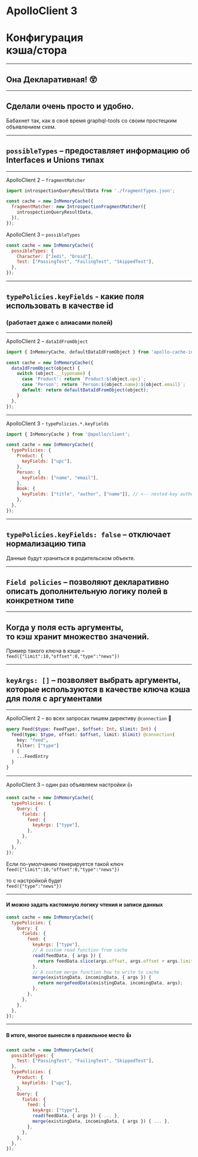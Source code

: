 # ApolloClient 3 <!-- .element: class="grey" -->

# Конфигурация <br/>кэша/стора

-----

## Она Декларативная! 😲

-----

## Сделали очень просто и удобно. <!-- .element: class="green" -->

Бабахнет так, как в своё время graphql-tools со своим простецким объявлением схем. <!-- .element: class="fragment" -->

-----

## `possibleTypes` – предоставляет информацию об Interfaces и Unions типах

-----

ApolloClient 2 – `fragmentMatcher`

```js
import introspectionQueryResultData from './fragmentTypes.json';

const cache = new InMemoryCache({
  fragmentMatcher: new IntrospectionFragmentMatcher({
    introspectionQueryResultData,
  }),
});

```

ApolloClient 3 – `possibleTypes`

```js
const cache = new InMemoryCache({
  possibleTypes: {
    Character: ["Jedi", "Droid"],
    Test: ["PassingTest", "FailingTest", "SkippedTest"],
  },
});

```

-----

## `typePolicies.keyFields` - какие поля использовать в качестве id <br/>

### (работает даже с алиасами полей) <!-- .element: class="gray" -->

-----

ApolloClient 2 – `dataIdFromObject`

```js
import { InMemoryCache, defaultDataIdFromObject } from 'apollo-cache-inmemory';

const cache = new InMemoryCache({
  dataIdFromObject(object) {
    switch (object.__typename) {
      case 'Product': return `Product:${object.upc}`;
      case 'Person': return `Person:${object.name}:${object.email}`;
      default: return defaultDataIdFromObject(object);
    }
  },
});

```

-----

ApolloClient 3 - `typePolicies.*.keyFields`

```js
import { InMemoryCache } from '@apollo/client';

const cache = new InMemoryCache({
  typePolicies: {
    Product: {
      keyFields: ["upc"],
    },
    Person: {
      keyFields: ["name", "email"],
    },
    Book: {
      keyFields: ["title", "author", ["name"]], // <-- nested-key author.name
    },
  },
});

```

-----

## `typePolicies.keyFields: false` – отключает нормализацию типа

Данные будут храниться в родительском объекте. <!-- .element: class="fragment green" -->

-----

## `Field policies` – позволяют декларативно описать дополнительную логику полей в конкретном типе

-----

## Когда у поля есть аргументы, <br />то кэш хранит множество значений.

Пример такого ключа в кэше – `feed({"limit":10,"offset":0,"type":"news"})`

-----

## `keyArgs: []` – позволяет выбрать аргументы, которые используются в качестве ключа кэша для поля с аргументами

-----

ApolloClient 2 – во всех запросах пишем директиву `@connection` 💩

```graphql
query Feed($type: FeedType!, $offset: Int, $limit: Int) {
  feed(type: $type, offset: $offset, limit: $limit) @connection(
    key: "feed",
    filter: ["type"]
  ) {
    ...FeedEntry
  }
}

```

-----

ApolloClient 3 – один раз объявляем настройки 👍

```js
const cache = new InMemoryCache({
  typePolicies: {
    Query: {
      fields: {
        feed: {
          keyArgs: ["type"],
        },
      },
    },
  },
});

```

Если по-умолчанию генерируется такой ключ<br/>
`feed({"limit":10,"offset":0,"type":"news"})`

то с настройкой будет <br/>
`feed({"type":"news"})`

-----

#### И можно задать кастомную логику чтения и записи данных

```js
const cache = new InMemoryCache({
  typePolicies: {
    Query: {
      fields: {
        feed: {
          keyArgs: ["type"],
          // A custom read function from cache
          read(feedData, { args }) {
            return feedData.slice(args.offset, args.offset + args.limit);
          },
          // A custom merge function how to write to cache
          merge(existingData, incomingData, { args }) {
            return mergeFeedData(existingData, incomingData, args);
          },
        },
      },
    },
  },
});

```

-----

#### В итоге, многое вынесли в правильное место 👍

```js
const cache = new InMemoryCache({
  possibleTypes: {
    Test: ["PassingTest", "FailingTest", "SkippedTest"],
  },
  typePolicies: {
    Product: {
      keyFields: ["upc"],
    },
    Query: {
      fields: {
        feed: {
          keyArgs: ["type"],
          read(feedData, { args }) { ... },
          merge(existingData, incomingData, { args }) { ... },
        },
      },
    },
  },
});

```
